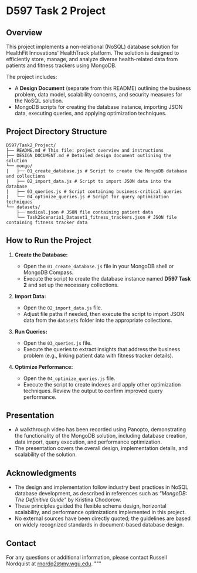 # D597 Task 2 Project

## Overview
This project implements a non-relational (NoSQL) database solution for HealthFit Innovations' HealthTrack platform. The solution is designed to efficiently store, manage, and analyze diverse health-related data from patients and fitness trackers using MongoDB.

The project includes:
- A **Design Document** (separate from this README) outlining the business problem, data model, scalability concerns, and security measures for the NoSQL solution.
- MongoDB scripts for creating the database instance, importing JSON data, executing queries, and applying optimization techniques.

## Project Directory Structure
~~~
D597/Task2_Project/
├── README.md # This file: project overview and instructions
├── DESIGN_DOCUMENT.md # Detailed design document outlining the solution
└── mongo/
|   ├── 01_create_database.js # Script to create the MongoDB database and collections
|   ├── 02_import_data.js # Script to import JSON data into the database
|   ├── 03_queries.js # Script containing business-critical queries
|   └── 04_optimize_queries.js # Script for query optimization techniques
└── datasets/
    ├── medical.json # JSON file containing patient data
    └── Task2Scenario1_Dataset1_fitness_trackers.json # JSON file containing fitness tracker data
~~~

## How to Run the Project

1. **Create the Database:**
   - Open the `01_create_database.js` file in your MongoDB shell or MongoDB Compass.
   - Execute the script to create the database instance named **D597 Task 2** and set up the necessary collections.

2. **Import Data:**
   - Open the `02_import_data.js` file.
   - Adjust file paths if needed, then execute the script to import JSON data from the `datasets` folder into the appropriate collections.

3. **Run Queries:**
   - Open the `03_queries.js` file.
   - Execute the queries to extract insights that address the business problem (e.g., linking patient data with fitness tracker details).

4. **Optimize Performance:**
   - Open the `04_optimize_queries.js` file.
   - Execute the script to create indexes and apply other optimization techniques. Review the output to confirm improved query performance.

## Presentation

- A walkthrough video has been recorded using Panopto, demonstrating the functionality of the MongoDB solution, including database creation, data import, query execution, and performance optimization.
- The presentation covers the overall design, implementation details, and scalability of the solution.

## Acknowledgments

- The design and implementation follow industry best practices in NoSQL database development, as described in references such as *"MongoDB: The Definitive Guide"* by Kristina Chodorow.
- These principles guided the flexible schema design, horizontal scalability, and performance optimizations implemented in this project.
- No external sources have been directly quoted; the guidelines are based on widely recognized standards in document-based database design.

## Contact

For any questions or additional information, please contact Russell Nordquist at rnordq2@my.wgu.edu.
"""

